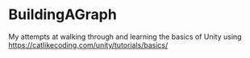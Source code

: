 # BuildingAGraph

My attempts at walking through and learning the basics of Unity using https://catlikecoding.com/unity/tutorials/basics/
